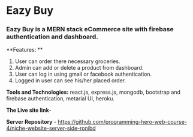 # Eazy Buy

### Eazy Buy is a MERN stack eCommerce site with firebase authentication and dashboard.

**Features: **

1. User can order there necessary groceries.
2. Admin can add or delete a product from dashboard.
3. User can log in using gmail or facebook authentication.
4. Logged in user can see his/her placed order.

**Tools and Technologies:** react.js, express.js, mongodb, bootstrap and firebase authentication,
metarial UI, heroku.

**The Live site link**-

**Server Repository** - https://github.com/programming-hero-web-course-4/niche-website-server-side-ronibd
